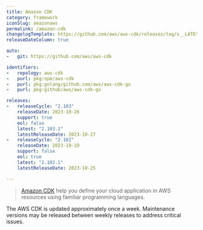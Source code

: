 ```yaml
---
title: Amazon CDK
category: framework
iconSlug: amazonaws
permalink: /amazon-cdk
changelogTemplate: https://github.com/aws/aws-cdk/releases/tag/v__LATEST__
releaseDateColumn: true

auto:
-   git: https://github.com/aws/aws-cdk

identifiers:
-   repology: aws-cdk
-   purl: pkg:npm/aws-cdk
-   purl: pkg:golang/github.com/aws/aws-cdk-go
-   purl: pkg:github/aws/aws-cdk-go

releases:
-   releaseCycle: "2.103"
    releaseDate: 2023-10-26
    support: true
    eol: false
    latest: "2.103.1"
    latestReleaseDate: 2023-10-27
-   releaseCycle: "2.102"
    releaseDate: 2023-10-19
    support: false
    eol: true
    latest: "2.102.1"
    latestReleaseDate: 2023-10-25

---
```


> [Amazon CDK](https://aws.amazon.com/cdk/) help you define your cloud application in AWS resources using familiar programming languages.

The AWS CDK is updated approximately once a week. Maintenance versions may be released between weekly releases to address critical issues.
